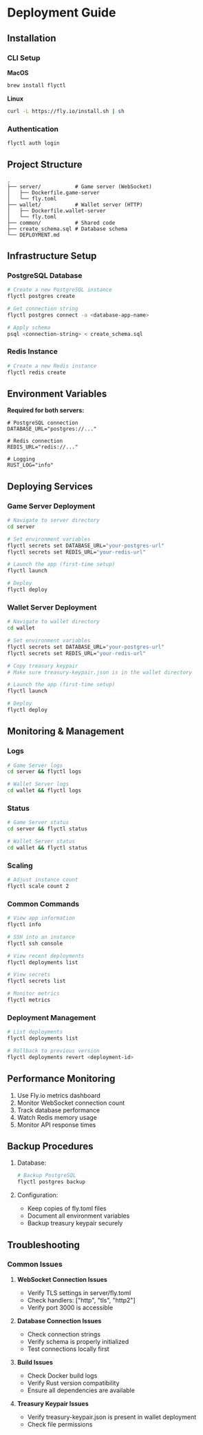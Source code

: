 # Deployment Guide

## Installation

### CLI Setup

**MacOS**
```bash
brew install flyctl
```

**Linux**
```bash
curl -L https://fly.io/install.sh | sh
```

### Authentication

```bash
flyctl auth login
```

## Project Structure

```
.
├── server/           # Game server (WebSocket)
│   ├── Dockerfile.game-server
│   └── fly.toml
├── wallet/           # Wallet server (HTTP)
│   ├── Dockerfile.wallet-server
│   └── fly.toml
├── common/           # Shared code
├── create_schema.sql # Database schema
└── DEPLOYMENT.md
```

## Infrastructure Setup

### PostgreSQL Database

```bash
# Create a new PostgreSQL instance
flyctl postgres create

# Get connection string
flyctl postgres connect -a <database-app-name>

# Apply schema
psql <connection-string> < create_schema.sql
```

### Redis Instance

```bash
# Create a new Redis instance
flyctl redis create
```

## Environment Variables

**Required for both servers:**
```
# PostgreSQL connection
DATABASE_URL="postgres://..."

# Redis connection
REDIS_URL="redis://..."

# Logging
RUST_LOG="info"
```

## Deploying Services

### Game Server Deployment

```bash
# Navigate to server directory
cd server

# Set environment variables
flyctl secrets set DATABASE_URL="your-postgres-url"
flyctl secrets set REDIS_URL="your-redis-url"

# Launch the app (first-time setup)
flyctl launch

# Deploy
flyctl deploy
```

### Wallet Server Deployment

```bash
# Navigate to wallet directory
cd wallet

# Set environment variables
flyctl secrets set DATABASE_URL="your-postgres-url"
flyctl secrets set REDIS_URL="your-redis-url"

# Copy treasury keypair
# Make sure treasury-keypair.json is in the wallet directory

# Launch the app (first-time setup)
flyctl launch

# Deploy
flyctl deploy
```

## Monitoring & Management

### Logs

```bash
# Game Server logs
cd server && flyctl logs

# Wallet Server logs
cd wallet && flyctl logs
```

### Status

```bash
# Game Server status
cd server && flyctl status

# Wallet Server status
cd wallet && flyctl status
```

### Scaling

```bash
# Adjust instance count
flyctl scale count 2
```

### Common Commands

```bash
# View app information
flyctl info

# SSH into an instance
flyctl ssh console

# View recent deployments
flyctl deployments list

# View secrets
flyctl secrets list

# Monitor metrics
flyctl metrics
```

### Deployment Management

```bash
# List deployments
flyctl deployments list

# Rollback to previous version
flyctl deployments revert <deployment-id>
```

## Performance Monitoring

1. Use Fly.io metrics dashboard
2. Monitor WebSocket connection count
3. Track database performance
4. Watch Redis memory usage
5. Monitor API response times

## Backup Procedures

1. Database:
   ```bash
   # Backup PostgreSQL
   flyctl postgres backup
   ```

2. Configuration:
   - Keep copies of fly.toml files
   - Document all environment variables
   - Backup treasury keypair securely

## Troubleshooting

### Common Issues

1. **WebSocket Connection Issues**
   - Verify TLS settings in server/fly.toml
   - Check handlers: ["http", "tls", "http2"]
   - Verify port 3000 is accessible

2. **Database Connection Issues**
   - Check connection strings
   - Verify schema is properly initialized
   - Test connections locally first

3. **Build Issues**
   - Check Docker build logs
   - Verify Rust version compatibility
   - Ensure all dependencies are available

4. **Treasury Keypair Issues**
   - Verify treasury-keypair.json is present in wallet deployment
   - Check file permissions